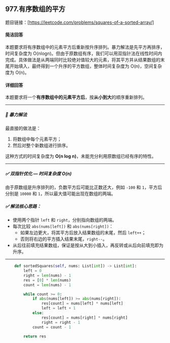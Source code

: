 ## 977.有序数组的平方 

题目链接：[https://leetcode.com/problems/squares-of-a-sorted-array/]

#### 简洁回答
本题要求将有序数组中的元素平方后重新按升序排列。暴力解法是先平方再排序，时间复杂度为 O(nlogn)。但由于原数组有序，我们可以用双指针法在线性时间内完成。具体做法是从两端同时比较绝对值较大的元素，将其平方并从结果数组的末尾开始填入，最终得到一个升序的平方数组，整体时间复杂度为 O(n)，空间复杂度为 O(n)。

#### 详细回答
本题要求将一个**有序数组中的元素平方后**，按**从小到大**的顺序重新排列。

---

##### 🚫 暴力解法

最直接的做法是：
1. 将数组中每个元素平方；
2. 然后对整个新数组进行排序。

这种方式的时间复杂度为 **O(n log n)**，未能充分利用原数组已经有序的特性。

---

##### ✅ 双指针优化 — 时间复杂度 O(n)

由于原数组是升序排列的，负数平方后可能比正数还大，例如 `-100` 和 `1`，平方后分别是 `10000` 和 `1`，所以最大值可能出现在数组的两端。

##### ✅ 解法核心思路：

- 使用两个指针 `left` 和 `right`，分别指向数组的两端。
- 每次比较 `abs(nums[left])` 和 `abs(nums[right])`：
  - 如果左边更大，将其平方后放入结果数组的末尾，然后 `left++`；
  - 否则将右边的平方插入结果末尾，`right--`。
- 从后往前填充结果数组，保证是按从大到小插入，再反转或从后向前填充即为升序。

---


```python
    def sortedSquares(self, nums: List[int]) -> List[int]:
        left = 0
        right = len(nums) - 1
        res = [0] * len(nums)
        count = len(nums) - 1

        while count >= 0:
            if abs(nums[left]) >= abs(nums[right]):
                res[count] = nums[left] * nums[left]
                left = left + 1
            else:
                res[count] = nums[right] * nums[right]
                right = right - 1
            count = count - 1

        return res
```
